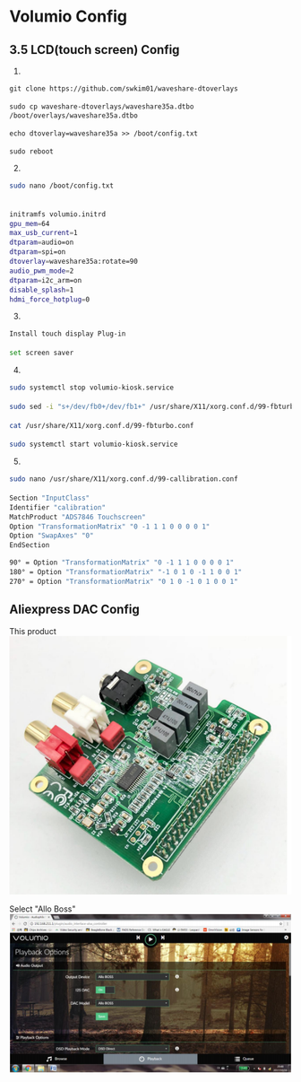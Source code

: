 # Volumio Config

## 3.5 LCD\(touch screen\) Config

1.

```
git clone https://github.com/swkim01/waveshare-dtoverlays

sudo cp waveshare-dtoverlays/waveshare35a.dtbo /boot/overlays/waveshare35a.dtbo

echo dtoverlay=waveshare35a >> /boot/config.txt

sudo reboot
```

2.

```bash
sudo nano /boot/config.txt
​

initramfs volumio.initrd
gpu_mem=64
max_usb_current=1
dtparam=audio=on
dtparam=spi=on
dtoverlay=waveshare35a:rotate=90
audio_pwm_mode=2
dtparam=i2c_arm=on
disable_splash=1
hdmi_force_hotplug=0
```

3.

```bash
Install touch display Plug-in

set screen saver
```

4.

```bash
sudo systemctl stop volumio-kiosk.service

sudo sed -i "s+/dev/fb0+/dev/fb1+" /usr/share/X11/xorg.conf.d/99-fbturbo.conf

cat /usr/share/X11/xorg.conf.d/99-fbturbo.conf

sudo systemctl start volumio-kiosk.service
```

5.

```bash
sudo nano /usr/share/X11/xorg.conf.d/99-callibration.conf

​Section "InputClass"
Identifier "calibration"
MatchProduct "ADS7846 Touchscreen"
Option "TransformationMatrix" "0 -1 1 1 0 0 0 0 1"
Option "SwapAxes" "0"
EndSection
```

```bash
90° = Option "TransformationMatrix" "0 -1 1 1 0 0 0 0 1"
180° = Option "TransformationMatrix" "-1 0 1 0 -1 1 0 0 1"
270° = Option "TransformationMatrix" "0 1 0 -1 0 1 0 0 1"
```

## Aliexpress DAC Config
This product  
![This product](volumio-config-pic/volumio-config-000.png)  
  
Select "Allo Boss"  
![Select "Allo Boss"](volumio-config-pic/volumio-config-001.png)  
